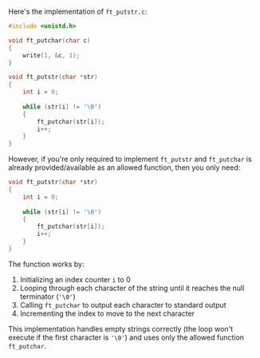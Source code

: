 Here's the implementation of `ft_putstr.c`:

```c
#include <unistd.h>

void ft_putchar(char c)
{
	write(1, &c, 1);
}

void ft_putstr(char *str)
{
	int i = 0;
	
	while (str[i] != '\0')
	{
		ft_putchar(str[i]);
		i++;
	}
}
```

However, if you're only required to implement `ft_putstr` and `ft_putchar` is already provided/available as an allowed function, then you only need:

```c
void ft_putstr(char *str)
{
	int i = 0;
	
	while (str[i] != '\0')
	{
		ft_putchar(str[i]);
		i++;
	}
}
```

The function works by:
1. Initializing an index counter `i` to 0
2. Looping through each character of the string until it reaches the null terminator (`'\0'`)
3. Calling `ft_putchar` to output each character to standard output
4. Incrementing the index to move to the next character

This implementation handles empty strings correctly (the loop won't execute if the first character is `'\0'`) and uses only the allowed function `ft_putchar`.
